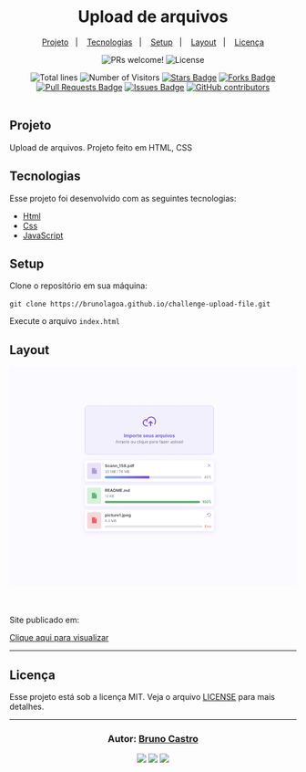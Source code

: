 <h1 align="center">
    Upload de arquivos
</h1>

<p align="center">
  <a href="#sobre">Projeto</a>&nbsp;&nbsp;&nbsp;|&nbsp;&nbsp;&nbsp;
  <a href="#tecnologias">Tecnologias</a>&nbsp;&nbsp;&nbsp;|&nbsp;&nbsp;&nbsp;
  <a href="#setup">Setup</a>&nbsp;&nbsp;&nbsp;|&nbsp;&nbsp;&nbsp;
  <a href="#layout">Layout</a>&nbsp;&nbsp;&nbsp;|&nbsp;&nbsp;&nbsp;
  <a href="#licença">Licença</a>
</p>

<p align="center">
  <img src="https://img.shields.io/static/v1?label=PRs&message=welcome&color=15C3D6&labelColor=000000" alt="PRs welcome!" />
  <img alt="License" src="https://img.shields.io/static/v1?label=license&message=MIT&color=15C3D6&labelColor=000000">
</p>

<div align="center">
  <img src="https://sloc.xyz/github/brunolagoa/challenge-upload-file" alt="Total lines">
  <img src="https://visitor-badge.laobi.icu/badge?page_id=aritra-tech/brunolagoa.challenge-upload-file" alt="Number of Visitors">
  <a href="https://github.com/brunolagoa/challenge-upload-file/stargazers"><img src="https://img.shields.io/github/stars/brunolagoa/challenge-upload-file" alt="Stars Badge" /></a>
  <a href="https://github.com/brunolagoa/challenge-upload-file/network/members"><img src="https://img.shields.io/github/forks/brunolagoa/challenge-upload-file" alt="Forks Badge" /></a>
  <a href="https://github.com/brunolagoa/challenge-upload-file/pulls"><img src="https://img.shields.io/github/issues-pr/brunolagoa/challenge-upload-file" alt="Pull Requests Badge" /></a>
  <a href="https://github.com/brunolagoa/challenge-upload-file/issues"><img src="https://img.shields.io/github/issues/brunolagoa/challenge-upload-file" alt="Issues Badge" /></a>
  <a href="https://github.com/brunolagoa/challenge-upload-file/graphs/contributors"><img alt="GitHub contributors" src="https://img.shields.io/github/contributors/brunolagoa/challenge-upload-file?color=2b9348"></a>
</div>

<br>

## Projeto

Upload de arquivos. Projeto feito em HTML, CSS

## Tecnologias

Esse projeto foi desenvolvido com as seguintes tecnologias:

- [Html](https://www.w3schools.com/html)
- [Css](https://www.w3schools.com/css/default.asp)
- [JavaScript](https://www.w3schools.com/js/)

## Setup

Clone o repositório em sua máquina:

`git clone https://brunolagoa.github.io/challenge-upload-file.git`

Execute o arquivo `index.html`

## Layout

<div align="center">
    <img alt="Desktop" title="#Desktop" src="./assets/mock.png" width="680px" />
</div>
<br/><br/>

<p>Site publicado em:</p>
<a alt="Bruno Castro" target="_blank" rel="noopener noreferrer" href="https://brunolagoa.github.io/challenge-upload-file">Clique aqui para visualizar</a>

---


## Licença

Esse projeto está sob a licença MIT. Veja o arquivo [LICENSE](LICENSE.md) para mais detalhes.

---

<h3 align="center">
Autor: <a alt="Bruno Castro" target="_blank" rel="noopener noreferrer" href="https://brunocastro.dev">Bruno Castro</a>
</h3>

<p align="center">

  <a alt="Bruno Castro Linkedin" rel="noopener noreferrer" href="https://www.linkedin.com/in/brunovcastro">
    <img src="https://img.shields.io/badge/LinkedIn-Bruno%20Castro-blue?logo=linkedin"/></a>
  <a alt="Bruno Castro GitHub" rel="noopener noreferrer" href="https://github.com/brunolagoa">
  <img src="https://img.shields.io/badge/GitHub-Bruno%20Castro-lightgrey?logo=github"/></a>
  <a alt="Bruno Castro Site" rel="noopener noreferrer" href="https://brunocastro.dev">
  <img src="https://img.shields.io/badge/WebSite-Bruno%20Castro-lightgrey?logo=appveyor"/></a>

</p>